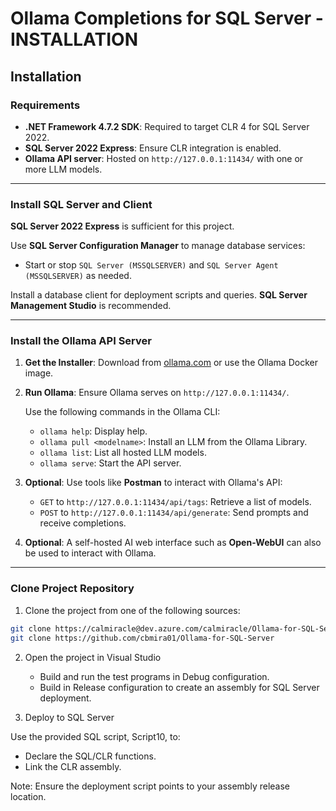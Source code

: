 # Ollama Completions for SQL Server - INSTALLATION

## Installation

### Requirements

- **.NET Framework 4.7.2 SDK**: Required to target CLR 4 for SQL Server 2022.
- **SQL Server 2022 Express**: Ensure CLR integration is enabled.
- **Ollama API server**: Hosted on `http://127.0.0.1:11434/` with one or more LLM models.

---

### Install SQL Server and Client

**SQL Server 2022 Express** is sufficient for this project.

Use **SQL Server Configuration Manager** to manage database services:
- Start or stop `SQL Server (MSSQLSERVER)` and `SQL Server Agent (MSSQLSERVER)` as needed.

Install a database client for deployment scripts and queries. **SQL Server Management Studio** is recommended.

---

### Install the Ollama API Server

1. **Get the Installer**: Download from [ollama.com](https://ollama.com/) or use the Ollama Docker image.

2. **Run Ollama**: Ensure Ollama serves on `http://127.0.0.1:11434/`.

   Use the following commands in the Ollama CLI:
   - `ollama help`: Display help.
   - `ollama pull <modelname>`: Install an LLM from the Ollama Library.
   - `ollama list`: List all hosted LLM models.
   - `ollama serve`: Start the API server.

3. **Optional**: Use tools like **Postman** to interact with Ollama's API:
   - `GET` to `http://127.0.0.1:11434/api/tags`: Retrieve a list of models.
   - `POST` to `http://127.0.0.1:11434/api/generate`: Send prompts and receive completions.

4. **Optional**: A self-hosted AI web interface such as **Open-WebUI** can also be used to interact with Ollama.

---

### Clone Project Repository

1. Clone the project from one of the following sources:

```bash
git clone https://calmiracle@dev.azure.com/calmiracle/Ollama-for-SQL-Server/_git/Ollama-for-SQL-Server
git clone https://github.com/cbmira01/Ollama-for-SQL-Server
```

2. Open the project in Visual Studio

   - Build and run the test programs in Debug configuration.
   - Build in Release configuration to create an assembly for SQL Server deployment.

3. Deploy to SQL Server

Use the provided SQL script, Script10, to:

   - Declare the SQL/CLR functions.
   - Link the CLR assembly.

Note: Ensure the deployment script points to your assembly release location.
